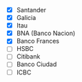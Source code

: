 * [x] Santander
* [x] Galicia
* [x] Itau
* [x] BNA (Banco Nacion)
* [x] Banco Frances
* [ ] HSBC
* [ ] Citibank
* [ ] Banco Ciudad
* [ ] ICBC
